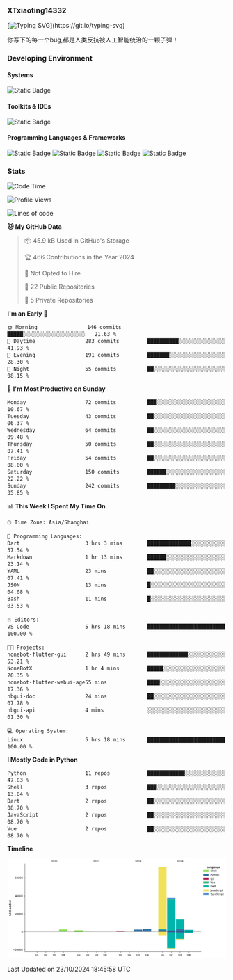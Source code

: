 ### XTxiaoting14332

[![Typing SVG](https://readme-typing-svg.herokuapp.com?font=JetBrians+Mono&pause=1000&random=false&width=435&lines=Hello+World!)](https://git.io/typing-svg)

你写下的每一个bug,都是人类反抗被人工智能统治的一颗子弹！

### Developing Environment

#### Systems

![Static Badge](https://img.shields.io/badge/Ubuntu-%20?style=flat-square&logo=ubuntu&logoColor=white&color=E34F26)

#### Toolkits & IDEs

![Static Badge](https://img.shields.io/badge/Visual%20Studio%20Code-%20?style=flat-square&logo=visualstudiocode&logoColor=white&color=blue)

#### Programming Languages & Frameworks

![Static Badge](https://img.shields.io/badge/Dart-%20?style=flat-square&logo=dart&logoColor=white&color=0175C2)
![Static Badge](https://img.shields.io/badge/Flutter-%20?style=flat-square&logo=flutter&logoColor=white&color=02569B)
![Static Badge](https://img.shields.io/badge/Python-%20?style=flat-square&logo=python&logoColor=white&color=E7A781)
![Static Badge](https://img.shields.io/badge/Bash%20Shell-%20?style=flat-square&logo=shell&logoColor=white&color=49D868)

### Stats

<!--START_SECTION:waka-->
![Code Time](http://img.shields.io/badge/Code%20Time-149%20hrs%2035%20mins-blue)

![Profile Views](http://img.shields.io/badge/Profile%20Views-0-blue)

![Lines of code](https://img.shields.io/badge/From%20Hello%20World%20I%27ve%20Written-135.8%20thousand%20lines%20of%20code-blue)

**🐱 My GitHub Data** 

> 📦 45.9 kB Used in GitHub's Storage 
 > 
> 🏆 466 Contributions in the Year 2024
 > 
> 🚫 Not Opted to Hire
 > 
> 📜 22 Public Repositories 
 > 
> 🔑 5 Private Repositories 
 > 
**I'm an Early 🐤** 

```text
🌞 Morning                146 commits         █████░░░░░░░░░░░░░░░░░░░░   21.63 % 
🌆 Daytime                283 commits         ██████████░░░░░░░░░░░░░░░   41.93 % 
🌃 Evening                191 commits         ███████░░░░░░░░░░░░░░░░░░   28.30 % 
🌙 Night                  55 commits          ██░░░░░░░░░░░░░░░░░░░░░░░   08.15 % 
```
📅 **I'm Most Productive on Sunday** 

```text
Monday                   72 commits          ███░░░░░░░░░░░░░░░░░░░░░░   10.67 % 
Tuesday                  43 commits          ██░░░░░░░░░░░░░░░░░░░░░░░   06.37 % 
Wednesday                64 commits          ██░░░░░░░░░░░░░░░░░░░░░░░   09.48 % 
Thursday                 50 commits          ██░░░░░░░░░░░░░░░░░░░░░░░   07.41 % 
Friday                   54 commits          ██░░░░░░░░░░░░░░░░░░░░░░░   08.00 % 
Saturday                 150 commits         ██████░░░░░░░░░░░░░░░░░░░   22.22 % 
Sunday                   242 commits         █████████░░░░░░░░░░░░░░░░   35.85 % 
```


📊 **This Week I Spent My Time On** 

```text
🕑︎ Time Zone: Asia/Shanghai

💬 Programming Languages: 
Dart                     3 hrs 3 mins        ██████████████░░░░░░░░░░░   57.54 % 
Markdown                 1 hr 13 mins        ██████░░░░░░░░░░░░░░░░░░░   23.14 % 
YAML                     23 mins             ██░░░░░░░░░░░░░░░░░░░░░░░   07.41 % 
JSON                     13 mins             █░░░░░░░░░░░░░░░░░░░░░░░░   04.08 % 
Bash                     11 mins             █░░░░░░░░░░░░░░░░░░░░░░░░   03.53 % 

🔥 Editors: 
VS Code                  5 hrs 18 mins       █████████████████████████   100.00 % 

🐱‍💻 Projects: 
nonebot-flutter-gui      2 hrs 49 mins       █████████████░░░░░░░░░░░░   53.21 % 
NoneBotX                 1 hr 4 mins         █████░░░░░░░░░░░░░░░░░░░░   20.35 % 
nonebot-flutter-webui-age55 mins             ████░░░░░░░░░░░░░░░░░░░░░   17.36 % 
nbgui-doc                24 mins             ██░░░░░░░░░░░░░░░░░░░░░░░   07.78 % 
nbgui-api                4 mins              ░░░░░░░░░░░░░░░░░░░░░░░░░   01.30 % 

💻 Operating System: 
Linux                    5 hrs 18 mins       █████████████████████████   100.00 % 
```

**I Mostly Code in Python** 

```text
Python                   11 repos            ████████████░░░░░░░░░░░░░   47.83 % 
Shell                    3 repos             ███░░░░░░░░░░░░░░░░░░░░░░   13.04 % 
Dart                     2 repos             ██░░░░░░░░░░░░░░░░░░░░░░░   08.70 % 
JavaScript               2 repos             ██░░░░░░░░░░░░░░░░░░░░░░░   08.70 % 
Vue                      2 repos             ██░░░░░░░░░░░░░░░░░░░░░░░   08.70 % 
```



**Timeline**

![Lines of Code chart](https://raw.githubusercontent.com/XTxiaoting14332/XTxiaoting14332/main/assets/bar_graph.png)


 Last Updated on 23/10/2024 18:45:58 UTC
<!--END_SECTION:waka-->